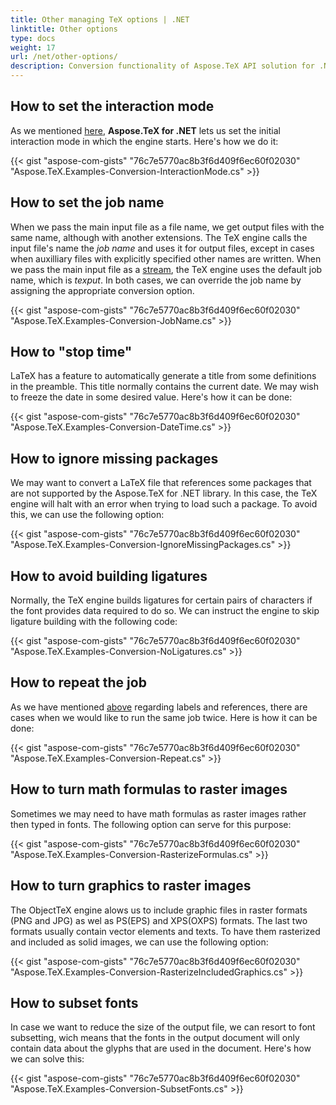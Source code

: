 ```yaml
---
title: Other managing TeX options | .NET
linktitle: Other options
type: docs
weight: 17
url: /net/other-options/
description: Conversion functionality of Aspose.TeX API solution for .NET lets set the initial interaction mode in which the engine starts. Here are some code examples.
---
```


## **How to set the interaction mode**

As we mentioned [here](/tex/net/tex-io/#tex-interaction-modes), **Aspose.TeX for .NET** lets us set the initial interaction mode in which the engine starts. Here's how we do it:

{{< gist "aspose-com-gists" "76c7e5770ac8b3f6d409f6ec60f02030" "Aspose.TeX.Examples-Conversion-InteractionMode.cs" >}}

## **How to set the job name**

When we pass the main input file as a file name, we get output files with the same name, although with another extensions. The TeX engine calls the input file's name the *job name* and uses it for output files, except in cases when auxilliary files with explicitly specified other names are written. When we pass the main input file as a [stream](/tex/net/other-ways-of-main-input/#providing-the-main-input-file-as-a-stream), the TeX engine uses the default job name, which is *texput*.
In both cases, we can override the job name by assigning the appropriate conversion option.

{{< gist "aspose-com-gists" "76c7e5770ac8b3f6d409f6ec60f02030" "Aspose.TeX.Examples-Conversion-JobName.cs" >}}

## **How to "stop time"**

LaTeX has a feature to automatically generate a title from some definitions in the preamble. This title normally contains the current date. We may wish to freeze the date in some desired value. Here's how it can be done:

{{< gist "aspose-com-gists" "76c7e5770ac8b3f6d409f6ec60f02030" "Aspose.TeX.Examples-Conversion-DateTime.cs" >}}

## **How to ignore missing packages**

We may want to convert a LaTeX file that references some packages that are not supported by the Aspose.TeX for .NET library. In this case, the TeX engine will halt with an error when trying to load such a package. To avoid this, we can use the following option:

{{< gist "aspose-com-gists" "76c7e5770ac8b3f6d409f6ec60f02030" "Aspose.TeX.Examples-Conversion-IgnoreMissingPackages.cs" >}}

## **How to avoid building ligatures**

Normally, the TeX engine builds ligatures for certain pairs of characters if the font provides data required to do so. We can instruct the engine to skip ligature building with the following code:

{{< gist "aspose-com-gists" "76c7e5770ac8b3f6d409f6ec60f02030" "Aspose.TeX.Examples-Conversion-NoLigatures.cs" >}}

## **How to repeat the job**

As we have mentioned [above](/tex/net/latex-io/#latex-input) regarding labels and references, there are cases when we would like to run the same job twice. Here is how it can be done:

{{< gist "aspose-com-gists" "76c7e5770ac8b3f6d409f6ec60f02030" "Aspose.TeX.Examples-Conversion-Repeat.cs" >}}

## **How to turn math formulas to raster images**

Sometimes we may need to have math formulas as raster images rather then typed in fonts. The following option can serve for this purpose:

{{< gist "aspose-com-gists" "76c7e5770ac8b3f6d409f6ec60f02030" "Aspose.TeX.Examples-Conversion-RasterizeFormulas.cs" >}}

## **How to turn graphics to raster images**

The ObjectTeX engine alows us to include graphic files in raster formats (PNG and JPG) as wel as PS(EPS) and XPS(OXPS) formats. The last two formats usually contain vector elements and texts. To have them rasterized and included as solid images, we can use the following option:

{{< gist "aspose-com-gists" "76c7e5770ac8b3f6d409f6ec60f02030" "Aspose.TeX.Examples-Conversion-RasterizeIncludedGraphics.cs" >}}

## **How to subset fonts**

In case we want to reduce the size of the output file, we can resort to font subsetting, wich means that the fonts in the output document will only contain data about the glyphs that are used in the document. Here's how we can solve this:

{{< gist "aspose-com-gists" "76c7e5770ac8b3f6d409f6ec60f02030" "Aspose.TeX.Examples-Conversion-SubsetFonts.cs" >}}